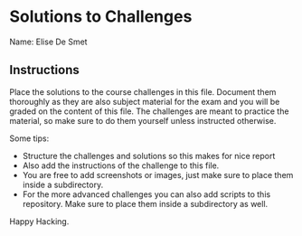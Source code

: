 # Solutions to Challenges

Name: Elise De Smet

## Instructions

Place the solutions to the course challenges in this file. Document them thoroughly as they are also subject material for the exam and you will be graded on the content of this file. The challenges are meant to practice the material, so make sure to do them yourself unless instructed otherwise.

Some tips:

* Structure the challenges and solutions so this makes for nice report
* Also add the instructions of the challenge to this file.
* You are free to add screenshots or images, just make sure to place them inside a subdirectory.
* For the more advanced challenges you can also add scripts to this repository. Make sure to place them inside a subdirectory as well.

Happy Hacking.
